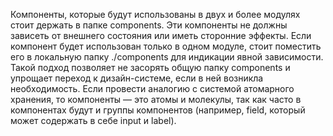 Компоненты, которые будут использованы в двух и более модулях стоит держать в папке components. 
Эти компоненты не должны зависеть от внешнего состояния или иметь сторонние эффекты. 
Если компонент будет использован только в одном модуле, стоит поместить его 
в локальную папку ./components для индикации явной зависимости. 
Такой подход позволяет не засорять общую папку components и упрощает 
переход к дизайн-системе, если в ней возникла необходимость. 
Если провести аналогию с системой атомарного хранения, 
то компоненты — это атомы и молекулы, так как часто в компонентах будут и группы 
компонентов (например, field, который может содержать в себе input и label).

